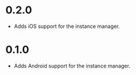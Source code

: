 # 0.2.0

* Adds iOS support for the instance manager.

# 0.1.0

* Adds Android support for the instance manager.
